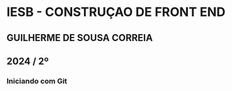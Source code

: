# IESB - CONSTRUÇAO DE FRONT END

## GUILHERME DE SOUSA CORREIA

## 2024 / 2º

### Iniciando com Git